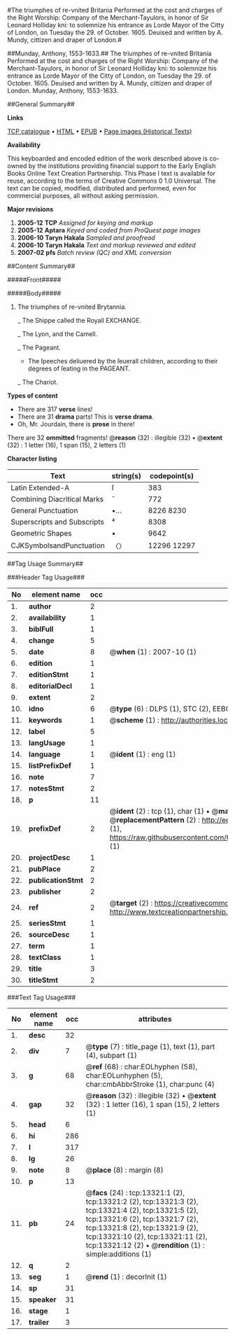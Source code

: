 #The triumphes of re-vnited Britania Performed at the cost and charges of the Right Worship: Company of the Merchant-Tayulors, in honor of Sir Leonard Holliday kni: to solemnize his entrance as Lorde Mayor of the Citty of London, on Tuesday the 29. of October. 1605. Deuised and written by A. Mundy, cittizen and draper of London.#

##Munday, Anthony, 1553-1633.##
The triumphes of re-vnited Britania Performed at the cost and charges of the Right Worship: Company of the Merchant-Tayulors, in honor of Sir Leonard Holliday kni: to solemnize his entrance as Lorde Mayor of the Citty of London, on Tuesday the 29. of October. 1605. Deuised and written by A. Mundy, cittizen and draper of London.
Munday, Anthony, 1553-1633.

##General Summary##

**Links**

[TCP catalogue](http://www.ota.ox.ac.uk/tcp/)  • 
[HTML](http://tei.it.ox.ac.uk/tcp/Texts-HTML/free/A07/A07907.html)  • 
[EPUB](http://tei.it.ox.ac.uk/tcp/Texts-EPUB/free/A07/A07907.epub) • 
[Page images (Historical Texts)](https://data.historicaltexts.jisc.ac.uk/view?pubId=eebo-99848241e&pageId=eebo-99848241e-13321-1)

**Availability**

This keyboarded and encoded edition of the
	       work described above is co-owned by the institutions
	       providing financial support to the Early English Books
	       Online Text Creation Partnership. This Phase I text is
	       available for reuse, according to the terms of Creative
	       Commons 0 1.0 Universal. The text can be copied,
	       modified, distributed and performed, even for
	       commercial purposes, all without asking permission.

**Major revisions**

1. __2005-12__ __TCP__ *Assigned for keying and markup*
1. __2005-12__ __Aptara__ *Keyed and coded from ProQuest page images*
1. __2006-10__ __Taryn Hakala__ *Sampled and proofread*
1. __2006-10__ __Taryn Hakala__ *Text and markup reviewed and edited*
1. __2007-02__ __pfs__ *Batch review (QC) and XML conversion*

##Content Summary##

#####Front#####

#####Body#####

1. The triumphes of
re-vnited Brytannia.

    _ The Shippe called the
Royall EXCHANGE.

    _ The Lyon, and the Camell.

    _ The Pageant.

      * The ſpeeches deliuered by the ſeuerall children,
according to their degrees of ſeating
in the PAGEANT.

    _ The Chariot.

**Types of content**

  * There are 317 **verse** lines!
  * There are 31 **drama** parts! This is **verse drama**.
  * Oh, Mr. Jourdain, there is **prose** in there!

There are 32 **ommitted** fragments! 
 @__reason__ (32) : illegible (32)  •  @__extent__ (32) : 1 letter (16), 1 span (15), 2 letters (1)

**Character listing**


|Text|string(s)|codepoint(s)|
|---|---|---|
|Latin Extended-A|ſ|383|
|Combining             Diacritical Marks|̄|772|
|General Punctuation|•…|8226 8230|
|Superscripts             and Subscripts|⁴|8308|
|Geometric Shapes|▪|9642|
|CJKSymbolsandPunctuation|〈〉|12296 12297|

##Tag Usage Summary##

###Header Tag Usage###

|No|element name|occ|attributes|
|---|---|---|---|
|1.|__author__|2||
|2.|__availability__|1||
|3.|__biblFull__|1||
|4.|__change__|5||
|5.|__date__|8| @__when__ (1) : 2007-10 (1)|
|6.|__edition__|1||
|7.|__editionStmt__|1||
|8.|__editorialDecl__|1||
|9.|__extent__|2||
|10.|__idno__|6| @__type__ (6) : DLPS (1), STC (2), EEBO-CITATION (1), PROQUEST (1), VID (1)|
|11.|__keywords__|1| @__scheme__ (1) : http://authorities.loc.gov/ (1)|
|12.|__label__|5||
|13.|__langUsage__|1||
|14.|__language__|1| @__ident__ (1) : eng (1)|
|15.|__listPrefixDef__|1||
|16.|__note__|7||
|17.|__notesStmt__|2||
|18.|__p__|11||
|19.|__prefixDef__|2| @__ident__ (2) : tcp (1), char (1)  •  @__matchPattern__ (2) : ([0-9\-]+):([0-9IVX]+) (1), (.+) (1)  •  @__replacementPattern__ (2) : http://eebo.chadwyck.com/downloadtiff?vid=$1&page=$2 (1), https://raw.githubusercontent.com/textcreationpartnership/Texts/master/tcpchars.xml#$1 (1)|
|20.|__projectDesc__|1||
|21.|__pubPlace__|2||
|22.|__publicationStmt__|2||
|23.|__publisher__|2||
|24.|__ref__|2| @__target__ (2) : https://creativecommons.org/publicdomain/zero/1.0/ (1), http://www.textcreationpartnership.org/docs/. (1)|
|25.|__seriesStmt__|1||
|26.|__sourceDesc__|1||
|27.|__term__|1||
|28.|__textClass__|1||
|29.|__title__|3||
|30.|__titleStmt__|2||


###Text Tag Usage###

|No|element name|occ|attributes|
|---|---|---|---|
|1.|__desc__|32||
|2.|__div__|7| @__type__ (7) : title_page (1), text (1), part (4), subpart (1)|
|3.|__g__|68| @__ref__ (68) : char:EOLhyphen (58), char:EOLunhyphen (5), char:cmbAbbrStroke (1), char:punc (4)|
|4.|__gap__|32| @__reason__ (32) : illegible (32)  •  @__extent__ (32) : 1 letter (16), 1 span (15), 2 letters (1)|
|5.|__head__|6||
|6.|__hi__|286||
|7.|__l__|317||
|8.|__lg__|26||
|9.|__note__|8| @__place__ (8) : margin (8)|
|10.|__p__|13||
|11.|__pb__|24| @__facs__ (24) : tcp:13321:1 (2), tcp:13321:2 (2), tcp:13321:3 (2), tcp:13321:4 (2), tcp:13321:5 (2), tcp:13321:6 (2), tcp:13321:7 (2), tcp:13321:8 (2), tcp:13321:9 (2), tcp:13321:10 (2), tcp:13321:11 (2), tcp:13321:12 (2)  •  @__rendition__ (1) : simple:additions (1)|
|12.|__q__|2||
|13.|__seg__|1| @__rend__ (1) : decorInit (1)|
|14.|__sp__|31||
|15.|__speaker__|31||
|16.|__stage__|1||
|17.|__trailer__|3||
